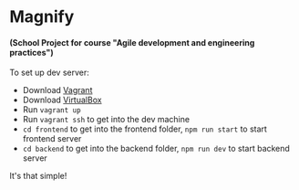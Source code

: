 # Magnify 
#### (School Project for course "Agile development and engineering practices")

To set up dev server:

* Download [Vagrant](https://vagrantup.com)
* Download [VirtualBox](https://www.virtualbox.org/wiki/Downloads)
* Run `vagrant up`
* Run `vagrant ssh` to get into the dev machine
* `cd frontend` to get into the frontend folder, `npm run start` to start frontend server
* `cd backend` to get into the backend folder, `npm run dev` to start backend server

It's that simple!

